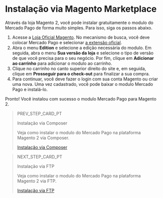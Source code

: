 # Instalação via Magento Marketplace

Através da loja Magento 2, você pode instalar gratuitamente o modulo do Mercado Pago de forma muito simples. Para isso, siga os passos abaixo.

1. Acesse a [Loja Oficial Magento](https://marketplace.magento.com/). No mecanismo de busca, você deve colocar Mercado Pago e selecionar [a extensão oficial](https://marketplace.magento.com/mercadopago-core.html).
2. Abra o menu **Edition** e selecione a edição necessária do modulo. Em seguida, abra o menu **Sua versão da loja** e selecione o tipo de versão de que você precisa para o seu negócio. Por fim, clique em **Adicionar ao carrinho** para adicionar o modulo ao carrinho.
3. Clique no carrinho no canto superior direito do site e, em seguida, clique em **Prosseguir para o check-out** para finalizar a sua compra.
4. Para continuar, você deve fazer o login com sua conta Magento ou criar uma nova. Uma vez cadastrado, você pode baixar o modulo Mercado Pago e instalá-lo.

Pronto! Você instalou com sucesso o modulo Mercado Pago para Magento 2.

> PREV_STEP_CARD_PT
>
> Instalação via Composer
>
> Veja como instalar o modulo do Mercado Pago na plataforma Magento 2 via Composer.
>
> [Instalação via Composer](/developers/pt/docs/magento-two/installation/composer)

> NEXT_STEP_CARD_PT
>
> Instalação via FTP
>
> Veja como instalar o modulo do Mercado Pago na plataforma Magento 2 via FTP.
>
> [Instalação via FTP](/developers/pt/docs/magento-two/installation/ftp)